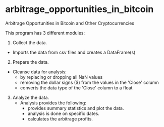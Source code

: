 # arbitrage_opportunities_in_bitcoin
Arbitrage Opportunities in Bitcoin and Other Cryptocurrencies

This program has 3 different modules:

1. Collect the data.
  - Imports the data from csv files and creates a DataFrame(s)

2. Prepare the data.
  - Cleanse data for analysis:
    * by replacing or dropping all NaN values
    * removing the dollar signs ($) from the values in the 'Close' column
    * converts the data type of the 'Close' column to a float

3. Analyze the data.
   - Analysis provides the following:
     * provides summary statistics and plot the data.
     * analysis is done on specific dates.
     * calculates the arbitrage profits.
